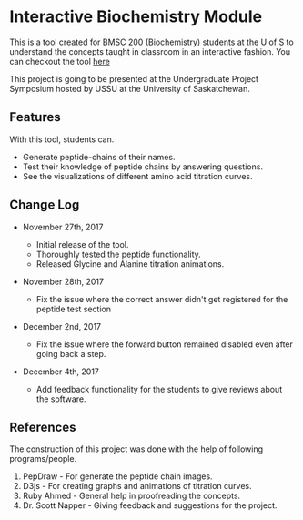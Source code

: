 Interactive Biochemistry Module
==================================================

This is a tool created for BMSC 200 (Biochemistry) students at the U of S to understand the concepts
taught in classroom in an interactive fashion. You can checkout the tool [here](http://tayabsoomro.me/projects/interactive-biochemistry-module/)

This project is going to be presented at the Undergraduate Project Symposium hosted by USSU at
the University of Saskatchewan.

Features
-----------

With this tool, students can.

* Generate peptide-chains of their names.
* Test their knowledge of peptide chains by answering questions.
* See the visualizations of different amino acid titration curves.


Change Log
---------------

- November 27th, 2017
    - Initial release of the tool.
    - Thoroughly tested the peptide functionality.
    - Released Glycine and Alanine titration animations.

- November 28th, 2017
    - Fix the issue where the correct answer didn't get registered for the peptide test section


- December 2nd, 2017
    - Fix the issue where the forward button remained disabled even after going back a step.

- December 4th, 2017
    - Add feedback functionality for the students to give reviews about the software.

References
------------------

The construction of this project was done with the help of following programs/people.

1. PepDraw - For generate the peptide chain images.
2. D3js - For creating graphs and animations of titration curves.
3. Ruby Ahmed - General help in proofreading the concepts.
4. Dr. Scott Napper - Giving feedback and suggestions for the project.
